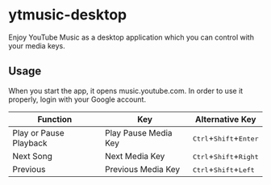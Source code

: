 # ytmusic-desktop
Enjoy YouTube Music as a desktop application which you can control with your media keys.

## Usage
When you start the app, it opens music.youtube.com. In order to use it properly, login with your Google account.

| Function | Key | Alternative Key |
|----------|-----|-----------------|
|Play or Pause Playback| Play Pause Media Key | <kbd>Ctrl</kbd>+<kbd>Shift</kbd>+<kbd>Enter</kbd>|
|Next Song| Next Media Key | <kbd>Ctrl</kbd>+<kbd>Shift</kbd>+<kbd>Right</kbd>|
|Previous| Previous Media Key | <kbd>Ctrl</kbd>+<kbd>Shift</kbd>+<kbd>Left</kbd>|
